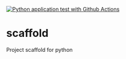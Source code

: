 [![Python application test with Github Actions](https://github.com/Hsinkai2000/scaffold/actions/workflows/main.yml/badge.svg)](https://github.com/Hsinkai2000/scaffold/actions/workflows/main.yml)

# scaffold
Project scaffold for python
